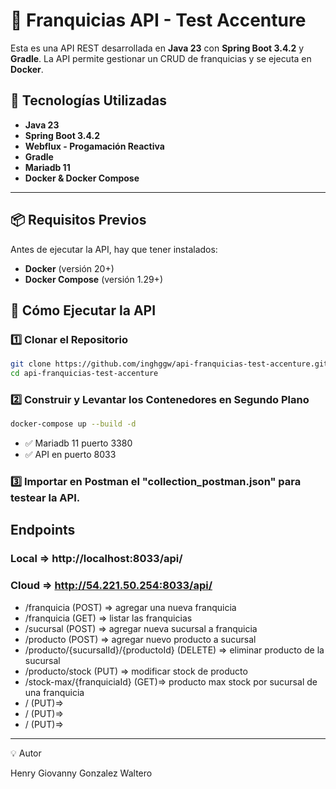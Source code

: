 # 📌 Franquicias API - Test Accenture

Esta es una API REST desarrollada en **Java 23** con **Spring Boot 3.4.2** y **Gradle**.
La API permite gestionar un CRUD de franquicias y se ejecuta en **Docker**.

## 🚀 Tecnologías Utilizadas
- **Java 23**
- **Spring Boot 3.4.2**
- **Webflux - Progamación Reactiva**
- **Gradle**
- **Mariadb 11**
- **Docker & Docker Compose**

---

## **📦 Requisitos Previos**
Antes de ejecutar la API, hay que tener instalados:
- **Docker** (versión 20+)
- **Docker Compose** (versión 1.29+)

## 🚀 Cómo Ejecutar la API

### 1️⃣ Clonar el Repositorio
```bash
git clone https://github.com/inghggw/api-franquicias-test-accenture.git
cd api-franquicias-test-accenture
```

### 2️⃣ Construir y Levantar los Contenedores en Segundo Plano
```bash
docker-compose up --build -d
```

- ✅ Mariadb 11 puerto 3380
- ✅ API en puerto 8033

### 3️⃣ Importar en Postman el "collection_postman.json" para testear la API.

## Endpoints

### Local => http://localhost:8033/api/
### Cloud => http://54.221.50.254:8033/api/

* /franquicia (POST) => agregar una nueva franquicia
* /franquicia (GET) => listar las franquicias
* /sucursal (POST) => agregar nueva sucursal a franquicia
* /producto (POST) => agregar nuevo producto a sucursal
* /producto/{sucursalId}/{productoId} (DELETE) => eliminar producto de la sucursal
* /producto/stock (PUT) => modificar stock de producto
* /stock-max/{franquiciaId} (GET)=> producto max stock por sucursal de una franquicia
* / (PUT)=>
* / (PUT)=>
* / (PUT)=>

---

💡 Autor

Henry Giovanny Gonzalez Waltero
